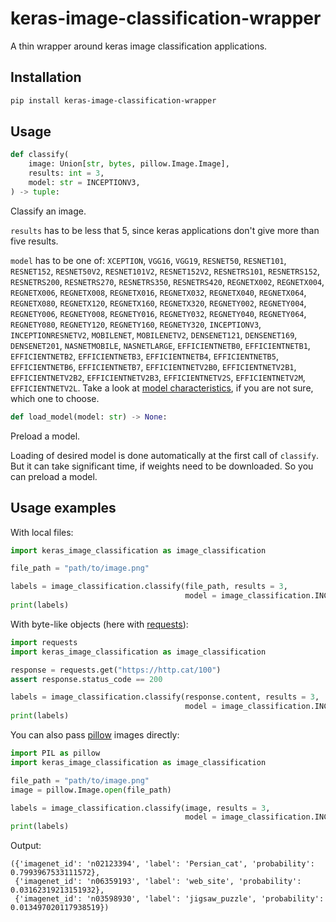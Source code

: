 # keras-image-classification-wrapper

A thin wrapper around keras image classification applications.

## Installation

```sh
pip install keras-image-classification-wrapper
```

## Usage

```python
def classify(
    image: Union[str, bytes, pillow.Image.Image],
    results: int = 3,
    model: str = INCEPTIONV3,
) -> tuple:
```

Classify an image.

`results` has to be less that 5, since keras applications don't give more than five results.

`model` has to be one of: `XCEPTION`, `VGG16`, `VGG19`, `RESNET50`, `RESNET101`, `RESNET152`, `RESNET50V2`, `RESNET101V2`, `RESNET152V2`, `RESNETRS101`, `RESNETRS152`, `RESNETRS200`, `RESNETRS270`, `RESNETRS350`, `RESNETRS420`, `REGNETX002`, `REGNETX004`, `REGNETX006`, `REGNETX008`, `REGNETX016`, `REGNETX032`, `REGNETX040`, `REGNETX064`, `REGNETX080`, `REGNETX120`, `REGNETX160`, `REGNETX320`, `REGNETY002`, `REGNETY004`, `REGNETY006`, `REGNETY008`, `REGNETY016`, `REGNETY032`, `REGNETY040`, `REGNETY064`, `REGNETY080`, `REGNETY120`, `REGNETY160`, `REGNETY320`, `INCEPTIONV3`, `INCEPTIONRESNETV2`, `MOBILENET`, `MOBILENETV2`, `DENSENET121`, `DENSENET169`, `DENSENET201`, `NASNETMOBILE`, `NASNETLARGE`, `EFFICIENTNETB0`, `EFFICIENTNETB1`, `EFFICIENTNETB2`, `EFFICIENTNETB3`, `EFFICIENTNETB4`, `EFFICIENTNETB5`, `EFFICIENTNETB6`, `EFFICIENTNETB7`, `EFFICIENTNETV2B0`, `EFFICIENTNETV2B1`, `EFFICIENTNETV2B2`, `EFFICIENTNETV2B3`, `EFFICIENTNETV2S`, `EFFICIENTNETV2M`, `EFFICIENTNETV2L`. Take a look at [model characteristics](https://keras.io/api/applications/#available-models), if you are not sure, which one to choose.

```python
def load_model(model: str) -> None:
```

Preload a model.

Loading of desired model is done automatically at the first call of `classify`. But it can take significant time, if weights need to be downloaded. So you can preload a model.

## Usage examples

With local files:

```python
import keras_image_classification as image_classification

file_path = "path/to/image.png"

labels = image_classification.classify(file_path, results = 3,
                                       model = image_classification.INCEPTIONV3)
print(labels)
```

With byte-like objects (here with [requests](https://pypi.org/project/requests/)):

```python
import requests
import keras_image_classification as image_classification

response = requests.get("https://http.cat/100")
assert response.status_code == 200

labels = image_classification.classify(response.content, results = 3,
                                       model = image_classification.INCEPTIONV3)
print(labels)
```

You can also pass [pillow](https://pypi.org/project/Pillow/) images directly:

```python
import PIL as pillow
import keras_image_classification as image_classification

file_path = "path/to/image.png"
image = pillow.Image.open(file_path)

labels = image_classification.classify(image, results = 3,
                                       model = image_classification.INCEPTIONV3)
print(labels)
```

Output:

```
({'imagenet_id': 'n02123394', 'label': 'Persian_cat', 'probability': 0.7993967533111572},
 {'imagenet_id': 'n06359193', 'label': 'web_site', 'probability': 0.03162319213151932},
 {'imagenet_id': 'n03598930', 'label': 'jigsaw_puzzle', 'probability': 0.013497020117938519})
```

